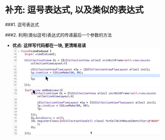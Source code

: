 # 补充: 逗号表达式, 以及类似的表达式


###1. 逗号表达式

###2. 利用(类似逗号)表达式的传递最后一个参数的方法
- **优点: 这样写代码都在一块, 更清晰易读**
![](images/1/利用逗号表达是的参数传递.png)
![](images/1/利用逗号表达是的参数传递2.png)

